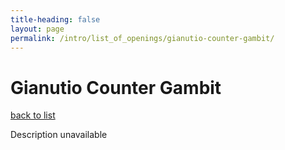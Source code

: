 ```yaml
---
title-heading: false
layout: page
permalink: /intro/list_of_openings/gianutio-counter-gambit/
---
```


# Gianutio Counter Gambit

[back to list](../../list_of_openings)

Description unavailable